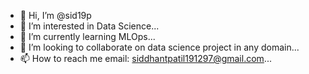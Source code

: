 - 👋 Hi, I’m @sid19p
- 👀 I’m interested in Data Science...
- 🌱 I’m currently learning MLOps...
- 💞️ I’m looking to collaborate on data science project in any domain...
- 📫 How to reach me email: siddhantpatil191297@gmail.com...

<!---
sid19p/sid19p is a ✨ special ✨ repository because its `README.md` (this file) appears on your GitHub profile.
You can click the Preview link to take a look at your changes.
--->

